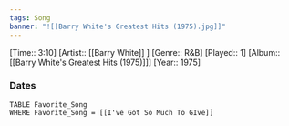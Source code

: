 ```yaml
---
tags: Song  
banner: "![[Barry White's Greatest Hits (1975).jpg]]"
---
```

[Time:: 3:10]
[Artist:: [[Barry White]] ]
[Genre:: R&B]
[Played:: 1]
[Album:: [[Barry White's Greatest Hits (1975)]]]
[Year:: 1975]
### Dates
````dataview
TABLE Favorite_Song
WHERE Favorite_Song = [[I've Got So Much To GIve]]
````